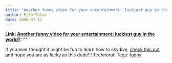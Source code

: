 ```yaml
---
title: "Another funny video for your entertainment: luckiest guy in the world?"
author: Pito Salas
date: 2006-07-12
---
```


**Link: [Another funny video for your entertainment: luckiest guy in the world?](None):** ""

If you ever thought it might be fun to learn how to skydive, [check this
out](<http://www.flurl.com/item/Luckiest_skidiver_in_the_world_u_156888>) and
hope you are as lucky as this dude!!! Technorati Tags:
[funny](<http://www.technorati.com/tag/funny>)


